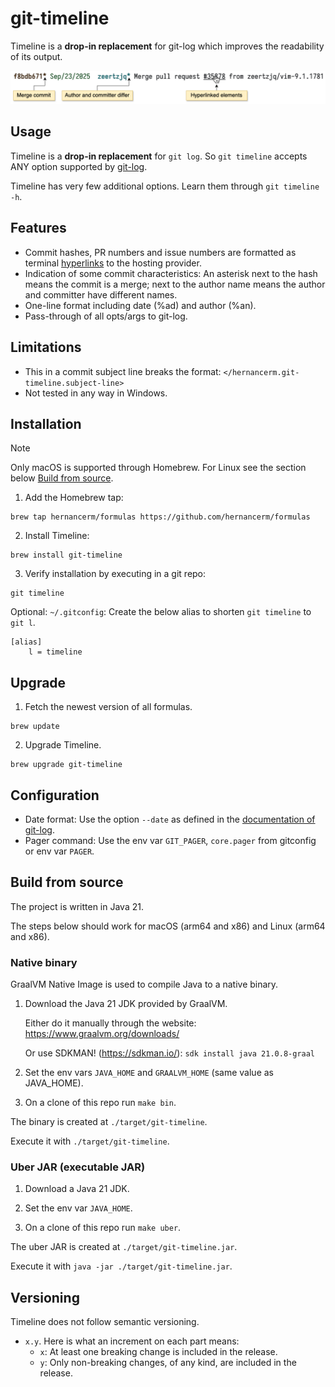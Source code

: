 # git-timeline

Timeline is a **drop-in replacement** for git-log which improves the readability of its output.

<img src="./assets/git-timeline.png">

## Usage

Timeline is a **drop-in replacement** for `git log`. So `git timeline` accepts ANY option
supported by [git-log](https://git-scm.com/docs/git-log).

Timeline has very few additional options. Learn them through `git timeline -h`.

## Features

- Commit hashes, PR numbers and issue numbers are formatted as terminal
  [hyperlinks](https://gist.github.com/egmontkob/eb114294efbcd5adb1944c9f3cb5feda) to the hosting provider.
- Indication of some commit characteristics: An asterisk next to the hash means the commit is a merge; next
  to the author name means the author and committer have different names.
- One-line format including date (%ad) and author (%an).
- Pass-through of all opts/args to git-log.

## Limitations

- This in a commit subject line breaks the format: `</hernancerm.git-timeline.subject-line>`
- Not tested in any way in Windows.

## Installation

> [!NOTE]
> Only macOS is supported through Homebrew. For Linux see the section below
> [Build from source](#build-from-source).

1. Add the Homebrew tap:

```text
brew tap hernancerm/formulas https://github.com/hernancerm/formulas
```

2. Install Timeline:

```text
brew install git-timeline
```

3. Verify installation by executing in a git repo:

```
git timeline
```

Optional: `~/.gitconfig`: Create the below alias to shorten `git timeline` to `git l`.

```text
[alias]
    l = timeline
```

## Upgrade

1. Fetch the newest version of all formulas.

```text
brew update
```

2. Upgrade Timeline.

```text
brew upgrade git-timeline
```

## Configuration

- Date format: Use the option `--date` as defined in the
  [documentation of git-log](https://git-scm.com/docs/git-log#Documentation/git-log.txt---dateformat).
- Pager command: Use the env var `GIT_PAGER`, `core.pager` from gitconfig or env var `PAGER`.

## Build from source

The project is written in Java 21.

The steps below should work for macOS (arm64 and x86) and Linux (arm64 and x86).

### Native binary

GraalVM Native Image is used to compile Java to a native binary.

1. Download the Java 21 JDK provided by GraalVM.

    Either do it manually through the website: https://www.graalvm.org/downloads/

    Or use SDKMAN! (https://sdkman.io/): `sdk install java 21.0.8-graal`

2. Set the env vars `JAVA_HOME` and `GRAALVM_HOME` (same value as JAVA_HOME).

3. On a clone of this repo run `make bin`.

The binary is created at `./target/git-timeline`.

Execute it with `./target/git-timeline`.

### Uber JAR (executable JAR)

1. Download a Java 21 JDK.

2. Set the env var `JAVA_HOME`.

3. On a clone of this repo run `make uber`.

The uber JAR is created at `./target/git-timeline.jar`.

Execute it with `java -jar ./target/git-timeline.jar`.

## Versioning

Timeline does not follow semantic versioning.

- `x.y`. Here is what an increment on each part means:
  - `x`: At least one breaking change is included in the release.
  - `y`: Only non-breaking changes, of any kind, are included in the release.

